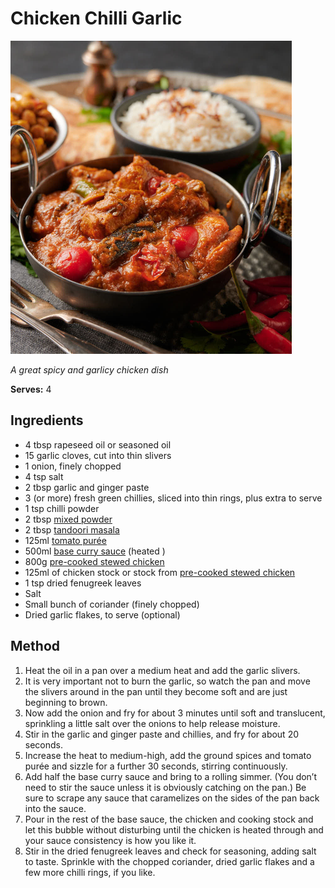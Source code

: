 # Chicken Chilli Garlic

![Name](resources/chilli-garlic.png)

*A great spicy and garlicy chicken dish*

**Serves:** 4

## Ingredients
- 4 tbsp rapeseed oil or seasoned oil
- 15 garlic cloves, cut into thin slivers 
- 1 onion, finely chopped 
- 4 tsp salt 
- 2 tbsp garlic and ginger paste 
- 3 (or more) fresh green chillies, sliced into thin rings, plus extra to serve
- 1 tsp chilli powder 
- 2 tbsp [mixed powder](../Base/mixed-powder.md)
- 2 tbsp [tandoori masala ](../Base/tandoori-masala-powder.md)
- 125ml [tomato purée ](../Base/tomato-puree.md)
- 500ml [base curry sauce](../Base/curry-base.md) (heated )
- 800g [pre-cooked stewed chicken](../Base/pre-cooked-chicken.md)
- 125ml of chicken stock or stock from [pre-cooked stewed chicken](../Base/curry-base.md)
- 1 tsp dried fenugreek leaves 
- Salt 
- Small bunch of coriander (finely chopped)
- Dried garlic flakes, to serve (optional) 

## Method
1. Heat the oil in a pan over a medium heat and add the garlic slivers. 
1. It is very important not to burn the garlic, so watch the pan and move the slivers around in the pan until they become soft and are just beginning to brown. 
1. Now add the onion and fry for about 3 minutes until soft and translucent, sprinkling a little salt over the onions to help release moisture. 
1. Stir in the garlic and ginger paste and chillies, and fry for about 20 seconds. 
1. Increase the heat to medium-high, add the ground spices and tomato purée and sizzle for a further 30 seconds, stirring continuously. 
1. Add half the base curry sauce and bring to a rolling simmer. (You don’t need to stir the sauce unless it is obviously catching on the pan.) Be sure to scrape any sauce that caramelizes on the sides of the pan back into the sauce. 
1. Pour in the rest of the base sauce, the chicken and cooking stock and let this bubble without disturbing until the chicken is heated through and your sauce consistency is how you like it. 
1. Stir in the dried fenugreek leaves and check for seasoning, adding salt to taste. Sprinkle with the chopped coriander, dried garlic flakes and a few more chilli rings, if you like. 
